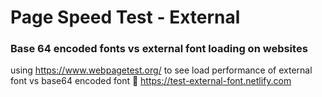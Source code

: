 # Page Speed Test - External
### Base 64 encoded fonts vs external font loading on websites

using https://www.webpagetest.org/ to see load performance of external font vs base64 encoded font
:link: https://test-external-font.netlify.com
